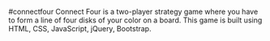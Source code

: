 #connectfour
Connect Four is a two-player strategy game where you have to form a line of four disks of your color on a board. This game is built using HTML, CSS, JavaScript, jQuery, Bootstrap.

